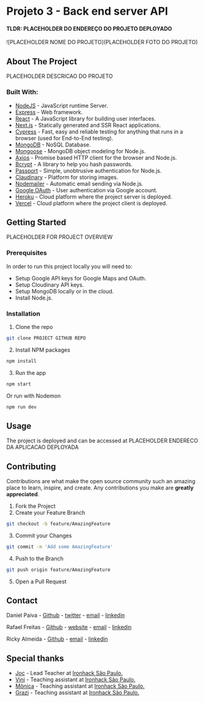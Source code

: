 # Projeto 3 - Back end server API
#### TLDR: PLACEHOLDER DO ENDEREÇO DO PROJETO DEPLOYADO

![PLACEHOLDER NOME DO PROJETO](PLACEHOLDER FOTO DO PROJETO)

## About The Project

PLACEHOLDER DESCRICAO DO PROJETO

### Built With:

* [NodeJS](https://nodejs.org/en/) - JavaScript runtime Server.
* [Express](https://expressjs.com/pt-br/) - Web framework.
* [React](https://reactjs.org/) - A JavaScript library for building user interfaces.
* [Next.js](https://nextjs.org/) - Statically generated and SSR React applications.
* [Cypress](https://www.cypress.io/) - Fast, easy and reliable testing for anything that runs in a browser (used for End-to-End testing).
* [MongoDB](https://www.mongodb.com/) - NoSQL Database.
* [Mongoose](https://mongoosejs.com/) - MongoDB object modeling for Node.js.
* [Axios](https://github.com/axios/axios) - Promise based HTTP client for the browser and Node.js.
* [Bcrypt](https://www.npmjs.com/package/bcrypt) - A library to help you hash passwords.
* [Passport](http://www.passportjs.org/) - Simple, unobtrusive authentication for Node.js.
* [Claudinary](https://cloudinary.com/) - Platform for storing images.
* [Nodemailer](https://nodemailer.com/about/) - Automatic email sending via Node.js.
* [Google OAuth](https://developers.google.com/identity/protocols/oauth2) - User authentication via Google account.
* [Heroku](https://www.heroku.com/) - Cloud platform where the project server is deployed.
* [Vercel](https://vercel.com/) - Cloud platform where the project client is deployed.
<!-- * [Google Maps Api](https://developers.google.com/?hl=pt-br) - Google Maps and address autocomplete. -->
<!-- * [Hotjar](https://www.hotjar.com/) - Website behavior analytics. -->
<!-- * [Tawk.to](https://www.tawk.to/) - Live chat solution for support on our website. -->



<!-- GETTING STARTED -->
## Getting Started

PLACEHOLDER FOR PROJECT OVERVIEW

### Prerequisites

In order to run this project locally you will need to:

* Setup Google API keys for Google Maps and OAuth.
* Setup Cloudinary API keys.
* Setup MongoDB locally or in the cloud.
* Install Node.js.


### Installation

1. Clone the repo
```sh
git clone PROJECT GITHUB REPO
```
2. Install NPM packages
```sh
npm install
```
3. Run the app
```sh
npm start
```
Or run with Nodemon
```sh
npm run dev
```

<!-- USAGE EXAMPLES -->
## Usage

The project is deployed and can be accessed at PLACEHOLDER ENDERECO DA APLICACAO DEPLOYADA


<!-- CONTRIBUTING -->
## Contributing

Contributions are what make the open source community such an amazing place to learn, inspire, and create. Any contributions you make are **greatly appreciated**.

1. Fork the Project
2. Create your Feature Branch
```sh
git checkout -b feature/AmazingFeature
```
3. Commit your Changes
```sh
git commit -m 'Add some AmazingFeature'
```
4. Push to the Branch
```sh
git push origin feature/AmazingFeature
```
5. Open a Pull Request



<!-- CONTACT -->
## Contact

Daniel Paiva - [Github](https://github.com/danielcspaiva) - [twitter](https://twitter.com/danielcspaiva) - [email](mailto:danielcspaiva@gmail.com) - [linkedin](https://www.linkedin.com/in/danielcspaiva/)

Rafael Freitas - [Github](https://github.com/rafaelbogfreitas) - [website](https://www.rafaelfreitas.com.br) - [email](mailto:rafaelbogfreitas@gmail.com) - [linkedin](https://www.linkedin.com/in/rafaelborgesfreitas/)

Ricky Almeida - [Github](https://github.com/rickyalmeidadev) - [email](mailto:ricky.almeida.dev@gmail.com) - [linkedin](https://www.linkedin.com/in/rickyalmeidadev/)

<!-- ACKNOWLEDGEMENTS -->
## Special thanks

* [Joc](https://github.com/jocnjr/library-project-7/commits?author=jocnjr) - Lead Teacher at [Ironhack São Paulo.](https://www.ironhack.com/br)
* [Vini](https://github.com/vinivibe) - Teaching assistant at [Ironhack São Paulo.](https://www.ironhack.com/br)
* [Mônica](https://github.com/mdccbranco) - Teaching assistant at [Ironhack São Paulo.](https://www.ironhack.com/br)
* [Grazi](https://github.com/grazidiandra) - Teaching assistant at [Ironhack São Paulo.](https://www.ironhack.com/br)